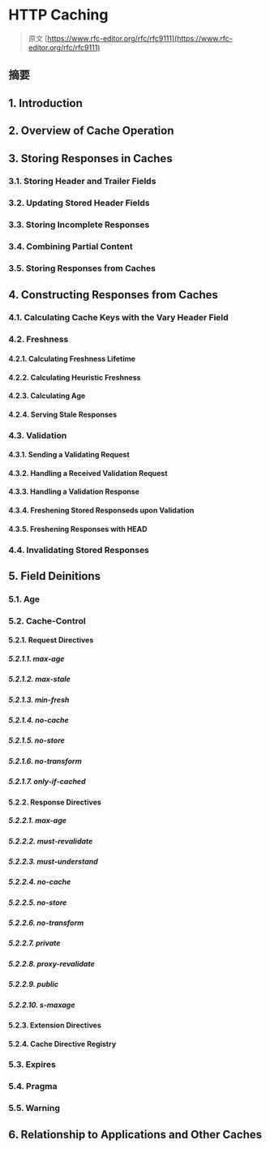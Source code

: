 # HTTP Caching

> 原文 [https://www.rfc-editor.org/rfc/rfc9111](https://www.rfc-editor.org/rfc/rfc9111)

## 摘要

## 1. Introduction

## 2. Overview of Cache Operation

## 3. Storing Responses in Caches

### 3.1. Storing Header and Trailer Fields

### 3.2. Updating Stored Header Fields

### 3.3. Storing Incomplete Responses

### 3.4. Combining Partial Content

### 3.5. Storing Responses from Caches

## 4. Constructing Responses from Caches

### 4.1. Calculating Cache Keys with the Vary Header Field

### 4.2. Freshness

#### 4.2.1. Calculating Freshness Lifetime

#### 4.2.2. Calculating Heuristic Freshness

#### 4.2.3. Calculating Age

#### 4.2.4. Serving Stale Responses

### 4.3. Validation

#### 4.3.1. Sending a Validating Request

#### 4.3.2. Handling a Received Validation Request

#### 4.3.3. Handling a Validation Response

#### 4.3.4. Freshening Stored Responseds upon Validation

#### 4.3.5. Freshening Responses with HEAD

### 4.4. Invalidating Stored Responses

## 5. Field Deinitions

### 5.1. Age

### 5.2. Cache-Control

#### 5.2.1. Request Directives

##### 5.2.1.1. max-age

##### 5.2.1.2. max-stale

##### 5.2.1.3. min-fresh

##### 5.2.1.4. no-cache

##### 5.2.1.5. no-store

##### 5.2.1.6. no-transform

##### 5.2.1.7. only-if-cached

#### 5.2.2. Response Directives

##### 5.2.2.1. max-age

##### 5.2.2.2. must-revalidate

##### 5.2.2.3. must-understand

##### 5.2.2.4. no-cache

##### 5.2.2.5. no-store

##### 5.2.2.6. no-transform

##### 5.2.2.7. private

##### 5.2.2.8. proxy-revalidate

##### 5.2.2.9. public

##### 5.2.2.10. s-maxage

#### 5.2.3. Extension Directives

#### 5.2.4. Cache Directive Registry

### 5.3. Expires

### 5.4. Pragma

### 5.5. Warning

## 6. Relationship to Applications and Other Caches
